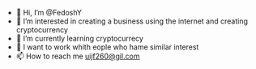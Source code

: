 - 👋 Hi, I’m @FedoshY
- 👀 I’m interested in creating a business using the internet and creating cryptocurrency
- 🌱 I’m currently learning cryptocurrecy
- 💞️ I want to work whith eople who hame similar interest
- 📫 How to reach me uijf260@gil.com

<!---
FedoshY/FedoshY is a ✨ special ✨ repository because its `README.md` (this file) appears on your GitHub profile.
You can click the Preview link to take a look at your changes.
--->
